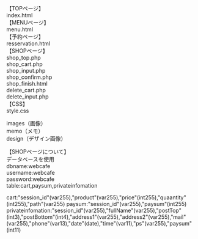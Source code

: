 【TOPページ】  
index.html  
【MENUページ】  
menu.html  
【予約ページ】  
resservation.html  
【SHOPページ】  
shop_top.php  
shop_cart.php  
shop_input.php  
shop_confirm.php    
shop_finish.html  
delete_cart.php  
delete_input.php  
【CSS】  
style.css  

images（画像）  
memo（メモ）  
design（デザイン画像）  


【SHOPページについて】  
データベースを使用  
dbname:webcafe  
username:webcafe  
password:webcafe  
table:cart,paysum,privateinfomation  

cart:"session_id"(var255),"product"(var255),"price"(int255),"quaantity"(int255),"path"(var255)
paysum:"session_id"(var255),"paysum"(int255)
privateinfomation:"session_id"(var255),"fullName"(var255),"postTop"(int3),"postBottom"(int4),"address1"(var255),"address2"(var255),"mail"(var255),"phone"(var13),"date"(date),"time"(var11),"ps"(var255),"paysum"(int11)
